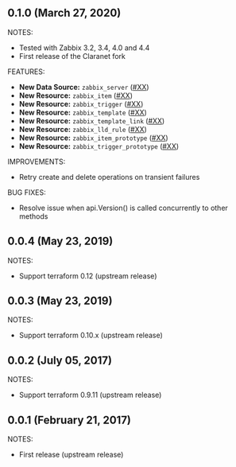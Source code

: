 ## 0.1.0 (March 27, 2020)

NOTES:

* Tested with Zabbix 3.2, 3.4, 4.0 and 4.4
* First release of the Claranet fork

FEATURES:
* **New Data Source:** `zabbix_server` ([#XX]())
* **New Resource:** `zabbix_item` ([#XX]())
* **New Resource:** `zabbix_trigger` ([#XX]())
* **New Resource:** `zabbix_template` ([#XX]())
* **New Resource:** `zabbix_template_link` ([#XX]())
* **New Resource:** `zabbix_lld_rule` ([#XX]())
* **New Resource:** `zabbix_item_prototype` ([#XX]())
* **New Resource:** `zabbix_trigger_prototype` ([#XX]())

IMPROVEMENTS:
* Retry create and delete operations on transient failures

BUG FIXES:
* Resolve issue when api.Version() is called concurrently to other methods

## 0.0.4 (May 23, 2019)

NOTES:

* Support terraform 0.12 (upstream release)

## 0.0.3 (May 23, 2019)

NOTES:

* Support terraform 0.10.x (upstream release)

## 0.0.2 (July 05, 2017)

NOTES:

* Support terraform 0.9.11 (upstream release)


## 0.0.1 (February 21, 2017)

NOTES:

* First release (upstream release)